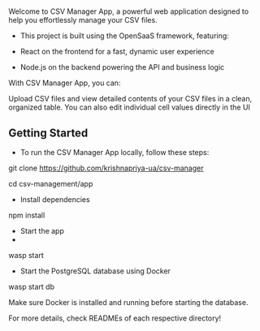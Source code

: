 # <CSV MANAGER>

Welcome to CSV Manager App, a powerful web application designed to help you effortlessly manage your CSV files.

* This project is built using the OpenSaaS framework, featuring:

* React on the frontend for a fast, dynamic user experience

* Node.js on the backend powering the API and business logic

With CSV Manager App, you can:

Upload CSV files and view detailed contents of your CSV files in a clean, organized table.
You can also edit individual cell values directly in the UI


Getting Started
--------------
* To run the CSV Manager App locally, follow these steps:

 git clone https://github.com/krishnapriya-ua/csv-manager 

 cd csv-management/app

* Install dependencies
  
npm install

* Start the app
* 
wasp start

* Start the PostgreSQL database using Docker
  
wasp start db

Make sure Docker is installed and running before starting the database.




For more details, check READMEs of each respective directory!

